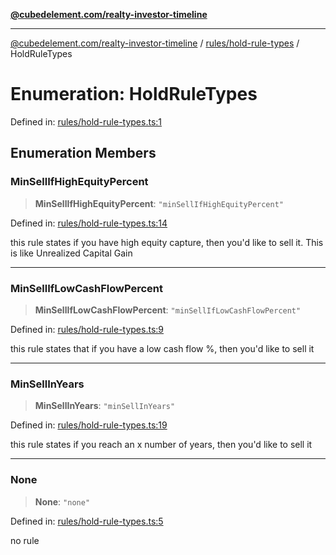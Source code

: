 [**@cubedelement.com/realty-investor-timeline**](../../../index.md)

---

[@cubedelement.com/realty-investor-timeline](../../../modules.md) / [rules/hold-rule-types](../index.md) / HoldRuleTypes

# Enumeration: HoldRuleTypes

Defined in: [rules/hold-rule-types.ts:1](https://github.com/kvernon/realty-investor-timeline/blob/cec7f590aef4aded8ee94008f5b37aa0db4daadd/src/rules/hold-rule-types.ts#L1)

## Enumeration Members

### MinSellIfHighEquityPercent

> **MinSellIfHighEquityPercent**: `"minSellIfHighEquityPercent"`

Defined in: [rules/hold-rule-types.ts:14](https://github.com/kvernon/realty-investor-timeline/blob/cec7f590aef4aded8ee94008f5b37aa0db4daadd/src/rules/hold-rule-types.ts#L14)

this rule states if you have high equity capture, then you'd like to sell it. This is like Unrealized Capital Gain

---

### MinSellIfLowCashFlowPercent

> **MinSellIfLowCashFlowPercent**: `"minSellIfLowCashFlowPercent"`

Defined in: [rules/hold-rule-types.ts:9](https://github.com/kvernon/realty-investor-timeline/blob/cec7f590aef4aded8ee94008f5b37aa0db4daadd/src/rules/hold-rule-types.ts#L9)

this rule states that if you have a low cash flow %, then you'd like to sell it

---

### MinSellInYears

> **MinSellInYears**: `"minSellInYears"`

Defined in: [rules/hold-rule-types.ts:19](https://github.com/kvernon/realty-investor-timeline/blob/cec7f590aef4aded8ee94008f5b37aa0db4daadd/src/rules/hold-rule-types.ts#L19)

this rule states if you reach an x number of years, then you'd like to sell it

---

### None

> **None**: `"none"`

Defined in: [rules/hold-rule-types.ts:5](https://github.com/kvernon/realty-investor-timeline/blob/cec7f590aef4aded8ee94008f5b37aa0db4daadd/src/rules/hold-rule-types.ts#L5)

no rule
